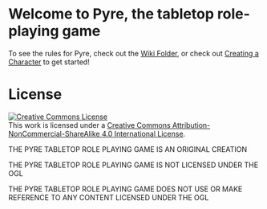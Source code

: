 # Welcome to Pyre, the tabletop role-playing game

To see the rules for Pyre, check out the [Wiki Folder](/Wiki), or check out [Creating a Character](/Wiki/Characters/Creation.md) to get started!

# License

<a rel="license" href="http://creativecommons.org/licenses/by-nc-sa/4.0/"><img alt="Creative Commons License" style="border-width:0" src="https://i.creativecommons.org/l/by-nc-sa/4.0/88x31.png" /></a><br />This work is licensed under a <a rel="license" href="http://creativecommons.org/licenses/by-nc-sa/4.0/">Creative Commons Attribution-NonCommercial-ShareAlike 4.0 International License</a>.

THE PYRE TABLETOP ROLE PLAYING GAME IS AN ORIGINAL CREATION

THE PYRE TABLETOP ROLE PLAYING GAME IS NOT LICENSED UNDER THE OGL

THE PYRE TABLETOP ROLE PLAYING GAME DOES NOT USE OR MAKE REFERENCE TO ANY CONTENT LICENSED UNDER THE OGL
